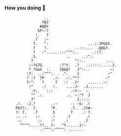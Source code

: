 ### How you doing 👋                                       
                      ..                                
                     Y@J                                
                    #@@Y                                
                   5P~~?                                
                  !.   7                                
                 .7   :~                                
                 7.   ^:                  ...::JPGG5.   
                 ?    ?.            ..:::...  .@@&Y.    
                 ?   :^......:::^^^:..      .:!?.       
                .5.             ..     ..:^:.           
                7                   ^!:..         ....  
               :~?&7G.       :?^Y.  .?   ..:::::.....J. 
               ? ?&&G  :.    J@&@!   J^::..         ~:  
              !7:  ..:^^^:. . .^.    J             ~^   
              ? :7  7P    .!~   ~:.^^?            ~^    
              7~^.   ?     7   :!  .Y!    .......~:     
               !^    .!   !.    ....J~  .J.......       
                .Y:.   :::        .~Y:~  ~.             
                ^^ .:.          .:. ~:^7  J             
               .7^                   J:::::             
         .!.  :J.?       ..~       : ~5: .!             
         PGY7:.  7.      ^P.      .7.. .JY#~            
         ?: 7.   .7       5       7    .: 7.            
         .~ .~    :~     .!     .7       .!             
          ~:       :~    :^    .!     . .7              
           ^^^^:....??...7~   ^Y......J:~               
                    .:^^^::^^^^: .......                

<!--
**Nguyen-Ngoc-Hung/Nguyen-Ngoc-Hung** is a ✨ _special_ ✨ repository because its `README.md` (this file) appears on your GitHub profile.

Here are some ideas to get you started:

- 🔭 I’m currently working on ...
- 🌱 I’m currently learning ...
- 👯 I’m looking to collaborate on ...
- 🤔 I’m looking for help with ...
- 💬 Ask me about ...
- 📫 How to reach me: ...
- 😄 Pronouns: ...
- ⚡ Fun fact: ...
-->
